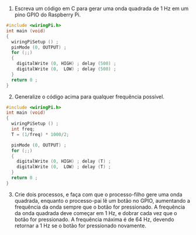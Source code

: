 1. Escreva um código em C para gerar uma onda quadrada de 1 Hz em um pino GPIO do Raspberry Pi.

```C
#include <wiringPi.h>
int main (void)
{
  wiringPiSetup () ;
  pinMode (0, OUTPUT) ;
  for (;;)
  {
    digitalWrite (0, HIGH) ; delay (500) ;
    digitalWrite (0,  LOW) ; delay (500) ;
  }
  return 0 ;
}
```

2. Generalize o código
 acima para qualquer frequência possível.

```C
#include <wiringPi.h>
int main (void)
{
  wiringPiSetup () ;
  int freq;
  T = (1/freq) * 1000/2;

  pinMode (0, OUTPUT) ;
  for (;;)
  {
    digitalWrite (0, HIGH) ; delay (T) ;
    digitalWrite (0,  LOW) ; delay (T) ;
  }
  return 0 ;
}
```

3. Crie dois processos, e faça com que o processo-filho gere uma onda quadrada, enquanto o processo-pai lê um botão no GPIO, aumentando a frequência da onda sempre que o botão for pressionado. A frequência da onda quadrada deve começar em 1 Hz, e dobrar cada vez que o botão for pressionado. A frequência máxima é de 64 Hz, devendo retornar a 1 Hz se o botão for pressionado novamente.